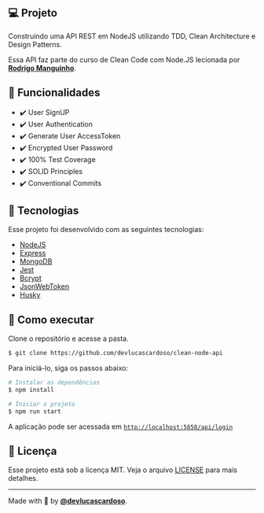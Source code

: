 ## 💻 Projeto

Construindo uma API REST em NodeJS utilizando TDD, Clean Architecture e Design Patterns.

Essa API faz parte do curso de Clean Code com Node.JS lecionada por **[Rodrigo Manguinho](https://www.youtube.com/c/MangoDeveloper)**.

## 🎯 Funcionalidades

- ✔️ User SignUP
- ✔️ User Authentication
- ✔️ Generate User AccessToken
- ✔️ Encrypted User Password
- ✔️ 100% Test Coverage
- ✔️ SOLID Principles
- ✔️ Conventional Commits

## 🧪 Tecnologias

Esse projeto foi desenvolvido com as seguintes tecnologias:

- [NodeJS](https://nodejs.org)
- [Express](https://expressjs.com)
- [MongoDB](https://mongodb.com)
- [Jest](https://jestjs.io)
- [Bcrypt](https://bcrypt.online/)
- [JsonWebToken](https://jwt.io)
- [Husky](https://husky.io)

## 🚀 Como executar

Clone o repositório e acesse a pasta.

```bash
$ git clone https://github.com/devlucascardoso/clean-node-api
```

Para iniciá-lo, siga os passos abaixo:

```bash
# Instalar as dependências
$ npm install

# Iniciar o projeto
$ npm run start

```

A aplicação pode ser acessada em [`http://localhost:5858/api/login`](http://localhost:5858/api/login)

## 📝 Licença

Esse projeto está sob a licença MIT. Veja o arquivo [LICENSE](LICENSE.md) para mais detalhes.

---

Made with 💜 by **[@devlucascardoso](https://www.linkedin.com/in/lucas-cardoso1/)**.
